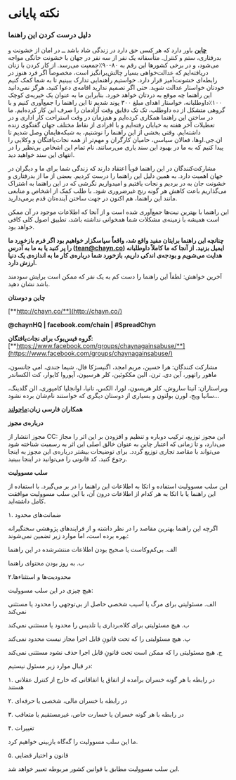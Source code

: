 # نکته پایانی

### دلیل درست کردن این راهنما

[**چاین**](http://chayn.co/) باور دارد که هر کسی حق دارد در زندگی شاد باشد ــ در امان از خشونت و بدرفتاری، ستم و کنترل. متأسفانه یک نفر از سه نفر در جهان با خشونت خانگی مواجه می‌شود، و در برخی کشورها این رقم به ۸۰-۹۰٪جمعیت می‌رسد. از کار کردن با زنان دریافته‌ایم که عدالت‌خواهی بسیار چالش‌برانگیز است، مخصوصاً اگر فرد هنوز در رابطه‌ای خشونت‌آمیز قرار دارد. خواستیم راهنمایی تدارک ببینیم تا به شما کمک کنیم خودتان خواستار عدالت شوید. حتی اگر تصمیم ندارید اقامه‌ی دعوا کنید، هرگز نمی‌دانید این راهنما چه موقع به دردتان خواهد خورد. بنابراین ما به عنوان یک خیریه‌ی کوچک ۱۰۰٪داوطلبانه، خواستار اهدای مبلغ ۳۰۰ پوند شدیم تا این راهنما را جمع‌آوری کنیم و با گروهی متشکل از ده داوطلب، تک تک دقایق وقت آزادمان را صرف این کار کرده‌ایم. ما در ساختن این راهنما همکاری کرده‌ایم و هم‌زمان در وقت استراحت کار اداری‌ و در تعطیلات آخر هفته به خیابان رفته‌ایم و با افرادی از نقاط مختلف جهان گفتگوی زنده داشته‌ایم. وقتی بخشی از این راهنما را نوشتیم، به شبکه‌هایمان وصل شدیم تا ان.جی.اوها، فعالان سیاسی، حامیان کارگران و مهم‌تر از همه نجات‌یافتگان و وکلایی را پیدا کنیم که به ما در بهبود این سند یاری می‌رسانند. نام تمام این اشخاص بی‌نظیر را در انتهای این سند خواهید دید.

مشارکت‌کنندگان در این راهنما قویاً اعتقاد دارند که زندگی شما برای ما و دیگران در جهان اهمیت دارد. به همین دلیل این راهنما را درست کردیم. بعضی از ما از بدرفتاری و خشونت جان به در بردیم و نجات یافتیم و امیدواریم نگرشی که در این راهنما به اشتراک می‌گذاریم باعث کاهش هر گونه رنج غیرضروری شود. با طلب کمک از اشخاص و منابعی مانند این راهنما، هم اکنون در جهت ساختن آینده‌تان قدم برمی‌دارید.

این راهنما با بهترین نیت‌ها جمع‌آوری شده است و از آنجا که اطلاعات موجود در آن ممکن است همیشه با زمینه‌ی مشکلات شما همخوانی نداشته باشد، تطبیق اصول کلی کافی خواهد بود.

**چنانچه این راهنما برایتان مفید واقع شد، واقعاً سپاسگزار خواهیم بود اگر فرم بازخورد ما را پر کنید یا به ما به آدرس \(**[**tean@chayn.co**](mailto:tean@chayn.co)**\) ایمیل بزنید. از آنجا که ما کاملاً داوطلبانه هدایت می‌شویم و بودجه‌ی اندکی داریم، بازخورد شما درباره‌ی کار ما به اندازه‌ی یک دنیا ارزش دارد.**

آخرین خواهش: لطفاً این راهنما را دست کم به یک نفر که ممکن است برایش سودمند باشد نشان دهید.

**چاین و دوستان**

[**http://chayn.co/**](http://chayn.co/)

**@chaynHQ \| facebook.com/chain \| \#SpreadChyn**

**گروه فیس‌بوک برای نجات‌یافتگان:**[**https://www.facebook.com/groups/chaynagainsabuse/**](https://www.facebook.com/groups/chaynagainsabuse/)

مشارکت کنندگان: هرا حسین، مریم امجد، اگنیسژکا فال، شیما جندی، امی جانسون، ماهور راتهور، آین دی. ترن، الین مککوئین، کلر هرسیون، آپوروا کایوار، کت الکساندر

ویراستاران: آنیتا ساروش، کلر هریسون، لورا، الکس، تانیا، اوانجلیا کامپوری، الن گلدینگ، سانیا ویج، لورن بولتون و بسیاری از دوستان دیگری که خواستند نام‌شان برده نشود…

**همکاران فارسی زبان:**[**ماچولند**](https://macholand.net/about/)


**درباره‌ی مجوز**

مجوز انتشار از CC: این مجوز توزیع، ترکیب دوباره و تنظیم و افزودن بر این اثر را مجاز می‌دارد، و تا زمانی که اعتبار چاین به عنوان خالق اصلی این اثر به رسمیت شناخته شود می‌تواند با مقاصد تجاری توزیع گردد. برای توضیحات بیشتر درباره‌ی این مجوز به اینجا رجوع کنید. کد قانونی را می‌توانید در اینجا ببینید.

**سلب مسوولیت**

این سلب مسوولیت استفاده و اتکا به اطلاعات این راهنما را در بر می‌گیرد. با استفاده از این راهنما یا با اتکا به هر کدام از اطلاعات درون آن، با این سلب مسوولیت موافقت کامل داشته‌اید.

۱. ضمانت‌های محدود

اگرچه این راهنما بهترین مقاصد را در نظر داشته و از فرایندهای پژوهشی سختگیرانه بهره برده است، اما موارد زیر تضمین نمی‌شوند:

الف. بی‌کم‌وکاست یا صحیح بودن اطلاعات منتشرشده در این راهنما

ب. به روز بودن محتوای راهنما

۲.محدودیت‌ها و استثناء‌ها

هیچ چیزی در این سلب مسوولیت:

الف. مسئولیتی برای مرگ یا آسیب شخصی حاصل از بی‌توجهی را محدود یا مستثنی نمی‌کند

ب. هیچ مسئولیتی برای کلاه‌برداری یا تلدیس را محدود یا مستثنی نمی‌کند

پ. هیچ مسئولیتی را که تحت قانونِ قابل اجرا مجاز نیست محدود نمی‌کند

ج. هیچ مسئولیتی را که ممکن است تحت قانونِ قابل اجرا حذف نشود مستثنی نمی‌کند

در قبال موارد زیر مسئول نیستیم:

۱. در رابطه با هر گونه خسران برآمده از اتفاق یا اتفاقاتی که خارج از کنترل عقلانی هستند

۲. در رابطه با خسران مالی، شخصی یا حرفه‌ای

۳. در رابطه‌ با هر گونه خسران یا خسارت خاص، غیرمستقیم یا متعاقب

۴. تغییرات

ما این سلب مسوولیت را گه‌گاه بازبینی خواهیم کرد.

۵. قانون و اختیار قضایی

این سلب مسوولیت مطابق با قوانین کشور مربوطه تعبیر خواهد شد.

  


